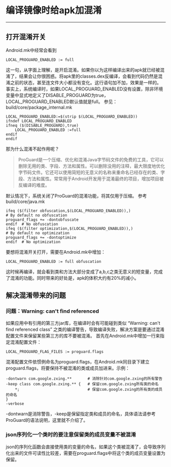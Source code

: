 # 编译镜像时给apk加混淆

---

## 打开混淆开关
Android.mk中经常会看到
```
LOCAL_PROGUARD_ENABLED := full
```
这一句，从字面上理解，是开启混淆。如果你以为这样编译出来的apk就已经被混淆了，结果会让你很困惑。将apk里的classes.dex反编译，会看到代码仍然是混淆之前的状态，甚至连文件大小都没有变化。这行语句加不加，效果是一样的。
事实上，系统编译时，如果LOCAL_PROGUARD_ENABLED没有设置，除非环境变量中显式地定义了DISABLE_PROGUARD为true，LOCAL_PROGUARD_ENABLED默认值就是full。
参见：build/core/package_internal.mk
```
LOCAL_PROGUARD_ENABLED:=$(strip $(LOCAL_PROGUARD_ENABLED))
ifndef LOCAL_PROGUARD_ENABLED
ifneq ($(DISABLE_PROGUARD),true)
    LOCAL_PROGUARD_ENABLED :=full
endif
endif
```
那为什么混淆不起作用呢？
>ProGuard是一个压缩、优化和混淆Java字节码文件的免费的工具，它可以删除无用的类、字段、方法和属性。可以删除没用的注释，最大限度地优化字节码文件。它还可以使用简短的无意义的名称来重命名已经存在的类、字段、方法和属性。常常用于Android开发用于混淆最终的项目，增加项目被反编译的难度。

默认情况下，系统关闭了ProGuard的混淆功能，将其仅用于压缩。
参考build/core/java.mk
```
ifeq ($(filter obfuscation,$(LOCAL_PROGUARD_ENABLED)),)
# By default no obfuscation
proguard_flags += -dontobfuscate
endif  # No obfuscation
ifeq ($(filter optimization,$(LOCAL_PROGUARD_ENABLED)),)
# By default no optimization
proguard_flags += -dontoptimize
endif  # No optimization
```
要想将混淆开关打开，需要在Android.mk中增加：
```
LOCAL_PROGUARD_ENABLED := full obfuscation
```
这时候再编译，就会看到类和方法大部分变成了a,b,c之类无意义的短变量，完成了混淆的功能。同时带来的好处是，apk的体积大约有20%的减小。

## 解决混淆带来的问题
### 问题：Warning: can't find referenced
如果应用中有引用的第三方jar库，在编译时会有可能碰到类似
“Warning: can't find referenced class”
之类的编译警告，导致编译失败，解决方案是要通过混淆配置文件来保留某些第三方的库不要被混淆。
首先在Android.mk中增加一行来指定混淆配置文件：
```
LOCAL_PROGUARD_FLAG_FILES := proguard.flags
```
混淆配置文件依惯例命名为proguard.flags，在Android.mk同目录下建立proguard.flags，将要保持不被混淆的类或成员加进来。示例：
```
-dontwarn com.google.zxing.**       # 消除针对com.google.zxing的所有警告
-keep class com.google.zxing.** {   # 保留com.google.zxing所有类的命名
    *;                              # 保留com.google.zxing的所有类的成员的命名
}
-verbose
```
-dontwarn是消除警告，-keep是保留指定类和成员的命名，具体语法请参考ProGuard的语法说明，这里就不介绍了。

### json序列化一个类时的要注意保留类的成员变量不被混淆
json的序列化函数会直接使用类的变量的命名，如果这个类被混淆了，会导致序列化出来的文件可读性比较差，需要在proguard.flags中将这个类的成员变量设置为保留。
